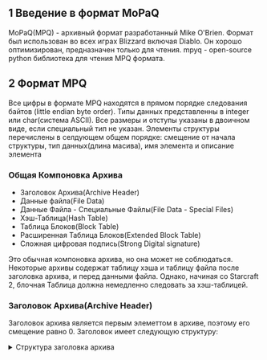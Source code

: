 
## 1 Введение в формат MoPaQ

MoPaQ(MPQ) - архивный формат разработанный Mike O'Brien. Формат был использован во всех играх Blizzard включая Diablo. Он хорошо оптимизирован, предназначен только для чтения.
mpyq - open-source python библиотека для чтения MPQ формата.


## 2 Формат MPQ
Все цифры в формате MPQ находятся в прямом порядке следования байтов (little endian byte order). Типы данных представленны в integer или char(система ASCII). Все размеры  и отступы указаны в двоичном виде, если специальный тип не указан. Элементы структуры перечислены в селдующем общем порядке: смещение от начала структуры, тип данных(длина масива), имя элемента и описание элемента
### Общая Компоновка Архива
 - Заголовок Архива(Archive Header)
 - Данные файла(File Data)
 - Данные Файла - Специальные Файлы(File Data - Special Files)
 - Хэш-Таблица(Hash Table)
 - Таблица Блоков(Block Table)
 - Расширенная Таблица Блоков(Extended Block Table)
 - Сложная цифровая подпись(Strong Digital signature)
 

Это обычная компоновка архива, но она может не соблюдаться. Некоторые архивы содержат таблицу хэша и таблицу файла после заголовка архива, и перед данными файла.
Однако, начиная со Starcraft 2, блочная Таблица должна немедленно следовать за хэш-таблицей. 


### Заголовок Архива(Archive Header)

Заголовок архива является первым элеметтом в архиве, поэтому его смещение равно 0. Заголовок имеет следующую структуру:

<details><summary>Структура заголовка архива</summary>
```
00h: char(4) Magic             Indicates that the file is a MoPaQ archive. Must be ASCII "MPQ" 1Ah.
04h: int32 HeaderSize          Size of the archive header.
08h: int32 ArchiveSize         Size of the whole archive, including the header. Does not include the strong digital signature, 
                           if present. This size is used, among other things, for determining the region to hash in computing 
                           the digital signature. This field is deprecated in the Burning Crusade MoPaQ format, and the size 
                           of the archive is calculated as the size from the beginning of the archive to the end of the 
                           hash table, block table, or extended block table (whichever is largest).
0Ch: int16 FormatVersion       MoPaQ format version. MPQAPI will not open archives where this is negative. Known versions:
0000h                  Original format. HeaderSize should be 20h, and large archives are not supported.
0001h                  Burning Crusade format. Header size should be 2Ch, and large archives are supported.
0Eh: int8 SectorSizeShift      Power of two exponent specifying the number of 512-byte disk sectors in each logical sector 
                           in the archive. The size of each logical sector in the archive is 512 * 2^SectorSizeShift. 
                           Bugs in the Storm library dictate that this should always be 3 (4096 byte sectors).
10h: int32 HashTableOffset     Offset to the beginning of the hash table, relative to the beginning of the archive.
14h: int32 BlockTableOffset    Offset to the beginning of the block table, relative to the beginning of the archive.
18h: int32 HashTableEntries    Number of entries in the hash table. Must be a power of two, and must be less than 2^16 
                           for the original MoPaQ format, or less than 2^20 for the Burning Crusade format.
1Ch: int32 BlockTableEntries   Number of entries in the block table.

Fields only present in the Burning Crusade format and later:

20h: int64 ExtendedBlockTableOffset   Offset to the beginning of the extended block table, relative to the beginning of the archive.
28h: int16 HashTableOffsetHigh        High 16 bits of the hash table offset for large archives.
2Ah: int16 BlockTableOffsetHigh       High 16 bits of the block table offset for large archives.
```
</details>
    


### Данные файла(File Data)
Данные для каждого файла составлены в следующую структуру:
```
int32(SectorsInFile* + 1) SectorOffsetTable  Offsets to the start of each sector, 
                    relative to the beginning of the file data. The last entry contains
                    the total compressed file size, making it possible to easily
                    calculate the size of any given sector by simple subtraction. This
                    table is not present or necessary if the file is not compressed.
SECTOR Sectors(SectorsInFile) Data of each sector in the file, packed end to end (see details below).
```
Как правило, файловые данные разделяются на сектора, для простой потоковой передачи. Все сектор будут содержать только столько  байтов данных файла, сколько указано в Заголовке Архива(свойство SectorSizeShift); последний сектор может содержать меньшее количество байт. Файлы обычно сохраняются в сжатом виде, но если сжатие избыточно, то файл сохраняется в исходном виде. 

Формат каждого сектора зависит от его вида. Несжатые сектора - двоичный файл, содижащийся в секторе. Поврежденные сектора - необработанные данные после сжатия с помощью алгоритма implode (эти секторы могут содержать только поврежденные файлы). Сжатые секторы(только сжатые файлы) сжимаются с помощью одного или нескольких алгоритмов сжатия и имеют структуру:
```    
byte CompressionMask : Mask of the compression types applied to this sector.
byte(SectorSize - 1) SectorData : The compressed data for the sector.
``` 
CompressionMask указывает, какой алгоритм(ы) сжатия применяется к сжатому сектору. Этот байт учитывается в общем размере сектора, и сектор сохранится несжатый если данные не смогут быть сжаты по крайней мере на два байта; другими словами должен быть  прирост по крайней мере в один байт через сжатие. Также, этот байт шифруется с данными с данными сектора если это возможно. Определены следующие алгоритмы сжатия (реализации этих алгоритмов см. StormLib):
<details><summary>Доступные алгоритмы сжатия</summary>
```
20h: Sparse compressed. Added in Starcraft 2.
40h: IMA ADPCM mono
80h: IMA ADPCM stereo
01h: Huffman encoded
02h: Deflated (see ZLib). Added in Warcraft 3.
08h: Imploded (see PKWare Data Compression Library)
10h: BZip2 compressed (see BZip2). Added in World of Warcraft: The Burning Crusade.
```
</details> 

### Хэш-Таблица(Hash Table)

Вместо того чтобы хранить имена файлов, для быстрого доступа MPQ использует постаянную двумерную хэш-таблицу файлов в архиве. Файл однозначно идентифицируется по пути к файлу, языку и платформе. Точка входа файла в хэш-таблице вычисляется как хэш пути к файлу. В случае колизии (точка входа занята другим файлом) и файл помещается в другую в следующую доступную запись хэш-таблицы. Поиск нужного файла в хэш-таблице выполняется от точки входа и до тех пор, пока не будет найден файл или не будет найдена пустая запись хэш-таблицы(FileBlockIndex это FFFFFFFFh)

До Starcraft 2 хэш-таблица хранилась без сжатия. Однако в Starcraft 2 таблица может быть дополнительно сжата. Если смещение блочной таблицы не равно смещению хэш-таблицы плюс несжатый размер, Starcraft 2 интерпретирует хэш-таблицу как сжатую (не распакованную). Это вычисление предполагает, что Таблица Блока немедленно следует за хэш-таблицей и аварийно завершит работу в противном случае.

Хэш-Таблица всегда шифруется, используя хэш "(хэш-таблица)" в качестве ключа. Каждая запись имеет следующую структуру:
<details><summary>Структура записи хэш-таблицы</summary>
```
00h: int32 FilePathHashA    The hash of the file path, using method A.
04h: int32 FilePathHashB    The hash of the file path, using method B.
08h: int16 Language         The language of the file. This is a Windows LANGID data type, and uses the same values. 
                        0 indicates the default language (American English), or that the file is language-neutral.
0Ah: int8 Platform          The platform the file is used for. 0 indicates the default platform. No other values 
                        have been observed.
0Ch: int32 FileBlockIndex   If the hash table entry is valid, this is the index into the block table of the file. 
                    Otherwise, one of the following two values:
FFFFFFFFh           Hash table entry is empty, and has always been empty. Terminates searches for a given file.
FFFFFFFEh           Hash table entry is empty, but was valid at some point (in other words, the file was deleted). 
                    Does not terminate searches for a given file.
```
</details>

### Таблица Блоков(Block Table)

Таблица Блоков содержит записи для каждого участка в архиве. Участком могут быть либо файлы, либо пустое пространство, которое может быть перезаписано новыми файлами (обычно это пространство из удаленных файловых данных), либо неиспользуемые записи таблицы. Запись о пустом пространстве должна иметь BlockOffset и BlockSize больше нуля, FileSize Flags равные нолю; запись о неиспользуемом участке должна иметь BlockSize, FileSize и Flags равные нолю. 

Таблица Блоков шифруется, используя в качестве ключа хэш "(Таблица блоков)". Каждая запись имеет следующую структуру:
<details><summary>Структура записи таблицы блоков</summary>
```
00h: int32 BlockOffset   Offset of the beginning of the block, relative to the beginning of the archive.
04h: int32 BlockSize     Size of the block in the archive.
08h: int32 FileSize      Size of the file data stored in the block. Only valid if the block is a file; otherwise 
                     meaningless, and should be 0. If the file is compressed, this is the size of the uncompressed 
                     file data.
0Ch: int32 Flags         Bit mask of the flags for the block. The following values are conclusively identified:
80000000h        Block is a file, and follows the file data format; otherwise, block is free space or unused. 
                     If the block is not a file, all other flags should be cleared, and FileSize should be 0.
04000000h	 File has checksums for each sector (explained in the File Data section). Ignored if file is not
                     compressed or imploded.
    02000000h        File is a deletion marker, indicating that the file no longer exists. This is used to allow
                     patch archives to delete files present in lower-priority archives in the search chain.
01000000h        File is stored as a single unit, rather than split into sectors.
00020000h        The file's encryption key is adjusted by the block offset and file size (explained in detail in the 
                     File Data section). File must be encrypted.
00010000h        File is encrypted.
00000200h        File is compressed. File cannot be imploded.
00000100h        File is imploded. File cannot be compressed.
```
</details>

### Расширенная Таблица Блоков

Расширенная Таблица Блоков была добавлена поддержка архивов размером более 4 Гб (2^32 байт). Таблица содержит верхние биты смещений архива для каждого блока в таблице блоков. Отдельные блоки в архиве по-прежнему ограничены размером 4 гигабайта. Эта Таблица присутствует только в архивах формата Burning Crusade, размер которых превышает 4 гигабайта.

В отличие от хэш- и блочных таблиц, Расширенная блочная Таблица не шифруется и не сжимается.

### Дополнительные Атрибуты(Extended Attributes)

Расширенные атрибуты - необязательные атрибуты файлов в Таблице Блоков. Если архив содержит данный атрибут, то для каждого блока в Таблице Блоков будет создан экземпляр этого атрибута, хотя этот атрибут будет бессмысленным, если блок не является файлом. Этот файл структурирован следующим образом:
<details><summary>Структура дополнительных атрибутов</summary>
```
00h: int32 Version :           Specifies the extended attributes format version. For now, must be 100.
04h: int32 AttributesPresent : Bit mask of the extended attributes present in the archive:
	00000001h: File CRC32s.
	00000002h: File timestamps.
	00000004h: File MD5s.
08h: int32(BlockTableEntries) CRC32s :   CRC32s of the (uncompressed) file data for each block in the archive. 
                                         Omitted if the archive does not have CRC32s.
FILETIME(BlockTableEntries) Timestamps : Timestamps for each block in the archive. The format is that of the 
                                         Windows FILETIME structure. Omitted if the archive does not have timestamps.
MD5(BlockTableEntries) MD5s :            MD5s of the (uncompressed) file data for each block in the archive. 
                                         Omitted if the archive does not have MD5s.
```
</details>


### Сложная цифровая подпись(Strong Digital signature)
Сильная цифровая подпись состоит из SHA-1. Все известные ключи Blizzard являются 2048-битными (сильными) ключами RSA; ключ по умолчанию хранится в Storm. Очевидно, любой ключ RSA может быть использован; на самом деле, архив, подписанный ключом по умолчанию, никогда не был замечен в wild.


### Дополнительные данные(User Data)

Некоторые архивы, основанные на еще не известных критериях, не могут содержать шунтирующий блок. В этом случае данные пользователя хранятся в обычном файле внутри архива с именем " (user data)".

## mpyq

[github.com/eagleflo/mpyq](https://github.com/eagleflo/mpyq) - Репозиторий библиотеки

### Использование скриптов

Команду mpyq можно запустить с консоли, при этом можно указать следующие аргументы:
```
 - h, --help           Отображает меню помощи
 - I, --headers        Печатает загаловок архива
 - H, --hash-table     Печатает хэш таблицу
 - b, --block-table    Печатает таблицу блоков
 - s, --skip-listfile  Пропуск чтения списка файлов
 - t, --list-files     Печатает список файлов архива
 - x, --extract        Распаковывает архив
```

Пример использования скрипта для отобрадения списка файлов в архиве
```python 
$ mpyq -t game.SC2Replay

Files
-----
replay.attributes.events            580 bytes
replay.details                      443 bytes
replay.game.events                42859 bytes
replay.initData                    1082 bytes
replay.load.info                     96 bytes
replay.message.events                94 bytes
replay.smartcam.events             1444 bytes
replay.sync.events                  765 bytes
```